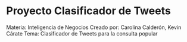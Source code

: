 # Proyecto Clasificador de Tweets
Materia: Inteligencia de Negocios 
Creado por: Carolina Calderón, Kevin Cárate 
Tema: Clasificador de Tweets para la consulta popular 
